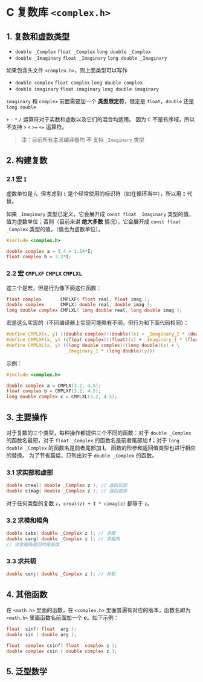 # C 复数库 `<complex.h>`

## 1. 复数和虚数类型

+ `double _Complex` `float _Complex` `long double _Complex`
+ `double _Imaginary` `float _Imaginary` `long double _Imaginary`

如果包含头文件 `<complex.h>`，则上面类型可以写作

+ `double complex` `float complex` `long double complex`
+ `double imaginary` `float imaginary` `long double imaginary`

`imaginary` 和 `complex` 前面需要加一个 **类型限定符**，限定是 `float`，`double` 还是 `long double`

`+` `-` `*` `/` 运算符对于实数和虚数以及它们的混合均适用。
因为 $\mathbb{C}$ 不是有序域，所以不支持 `>` `<` `>=` `<=` 运算符。

> 注：目前所有主流编译器均 **不** 支持 `_Imaginary` 类型

## 2. 构建复数

### 2.1 宏 `I`

虚数单位是 $i$，但考虑到 `i` 是个经常使用的标识符（如在循环当中），所以用 `I` 代替。

如果 `_Imaginary` 类型已定义，它会展开成 `const float _Imaginary` 类型的值，值为虚数单位；否则（目前来讲 **绝大多数** 情况），它会展开成 `const float _Complex` 类型的值，（值也为虚数单位）。

```c
#include <complex.h>

double complex a = 3.4 + 1.54*I;
float complex b = 3.3*I;
```

### 2.2 宏 `CMPLXF` `CMPLX` `CMPLXL`

这三个是宏，但是行为像下面这仨函数：

```c
float complex       CMPLXF( float real, float imag );
double complex      CMPLX( double real, double imag );
long double complex CMPLXL( long double real, long double imag );
```

宏是这么实现的（不同编译器上实现可能略有不同，但行为和下面代码相同）：

```c
#define CMPLX(x, y) ((double complex)((double)(x) + _Imaginary_I * (double)(y)))
#define CMPLXF(x, y) ((float complex)((float)(x) + _Imaginary_I * (float)(y)))
#define CMPLXL(x, y) ((long double complex)((long double)(x) + \
                      _Imaginary_I * (long double)(y)))
```

示例：

```c
#include <complex.h>

double complex a = CMPLX(3.2, 4.5);
float complex b = CMPLXF(3.2, 4.5);
long double complex c = CMPLXL(3.2, 4.5);
```

## 3. 主要操作

对于复数的三个类型，每种操作都提供三个不同的函数：对于 `double _Complex` 的函数名最短，对于 `float _Complex` 的函数名是前者尾部加 **f**；对于 `long double _Complex` 的函数名是前者尾部加 **l**。
函数的形参和返回值类型也进行相应的替换。
为了节省篇幅，只列出对于 `double _Complex` 的函数。

### 3.1 求实部和虚部

```c
double creal( double _Complex z ); // 返回实部
double cimag( double _Complex z ); // 返回虚部
```

对于任何类型的复数 `z`，`creal(z) + I * cimag(z)` 都等于 `z`。

### 3.2 求模和幅角

```c
double cabs( double _Complex z ); // 求模
double carg( double _Complex z ); // 求幅角
// 注意幅角返回的是弧度
```

### 3.3 求共轭

```c
double conj( double _Complex z ); // 共轭
```

## 4. 其他函数

在 `<math.h>` 里面的函数，在 `<complex.h>` 里面普遍有对应的版本，函数名即为 `<math.h>` 里面函数名前面加一个 **c**。如下示例：

```c
float  sinf( float  arg );
double sin ( double arg );

float  complex csinf( float  complex z );
double complex csin ( double complex z );
```

## 5. 泛型数学
